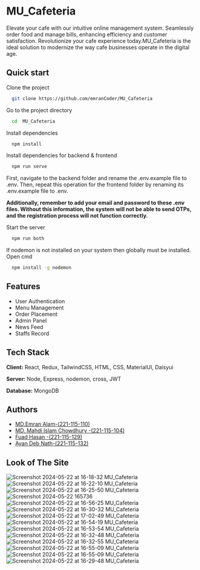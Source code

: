 # MU_Cafeteria

Elevate your cafe with our intuitive online management system. Seamlessly order food and manage bills, enhancing efficiency and customer satisfaction. Revolutionize your cafe experience today.MU_Cafeteria is the ideal solution to modernize the way cafe businesses operate in the digital age.

## Quick start

Clone the project

```bash
  git clone https://github.com/emranCoder/MU_Cafeteria
```

Go to the project directory

```bash
  cd  MU_Cafeteria
```

Install dependencies

```bash
  npm install
```

Install dependencies for backend & frontend

```bash
  npm run serve
```

First, navigate to the backend folder and rename the .env.example file to .env. Then, repeat this operation for the frontend folder by renaming its .env.example file to .env.

**Additionally, remember to add your email and password to these .env files. Without this information, the system will not be able to send OTPs, and the registration process will not function correctly.**

Start the server

```bash
  npm run both
```

If nodemon is not installed on your system then globally must be installed. Open cmd

```bash
  npm install -g nodemon
```

## Features

- User Authentication
- Menu Management
- Order Placement
- Admin Panel
- News Feed
- Staffs Record

## Tech Stack

**Client:** React, Redux, TailwindCSS, HTML, CSS, MaterialUI, Daisyui

**Server:** Node, Express, nodemon, cross, JWT

**Database:** MongoDB

## Authors

- [MD.Emran Alam-(221-115-110)](https://www.github.com/emranCoder)
- [MD. Mahdi Islam Chowdhury -(221-115-104)](https://github.com/TechMahdi)
- [Fuad Hasan -(221-115-129)](https://github.com/FuadHasan199)
- [Ayan Deb Nath-(221-115-132)](https://github.com/Ayannath12)

## Look of The Site
![Screenshot 2024-05-22 at 16-18-32 MU_Cafeteria](https://github.com/emranCoder/MU_Cafeteria/assets/105363909/aedb1f95-71ab-450d-9e01-e821c04243c1)
![Screenshot 2024-05-22 at 16-22-10 MU_Cafeteria](https://github.com/emranCoder/MU_Cafeteria/assets/105363909/ffdcd7c4-a0d1-4aa3-9567-b8cdf4eff483)
![Screenshot 2024-05-22 at 16-25-50 MU_Cafeteria](https://github.com/emranCoder/MU_Cafeteria/assets/105363909/ea120dc2-a22f-49a3-89a5-fac51d888722)
![Screenshot 2024-05-22 165736](https://github.com/emranCoder/MU_Cafeteria/assets/105363909/8f822375-b47d-4d81-ba8c-d00583d9e0f9)
![Screenshot 2024-05-22 at 16-56-25 MU_Cafeteria](https://github.com/emranCoder/MU_Cafeteria/assets/105363909/0ed779cf-9c95-42d8-b1d1-00456a60183d)
![Screenshot 2024-05-22 at 16-30-32 MU_Cafeteria](https://github.com/emranCoder/MU_Cafeteria/assets/105363909/c406262a-d77b-4b7d-88cf-ac49e4269170)
![Screenshot 2024-05-22 at 17-02-49 MU_Cafeteria](https://github.com/emranCoder/MU_Cafeteria/assets/105363909/f2b53636-486f-4027-8340-02ee408dc7a7)
![Screenshot 2024-05-22 at 16-54-19 MU_Cafeteria](https://github.com/emranCoder/MU_Cafeteria/assets/105363909/eaad2c08-ccb2-4828-8648-fe219635ccfa)
![Screenshot 2024-05-22 at 16-53-54 MU_Cafeteria](https://github.com/emranCoder/MU_Cafeteria/assets/105363909/56374816-d615-48bf-9073-fe05bee6c1b6)
![Screenshot 2024-05-22 at 16-32-48 MU_Cafeteria](https://github.com/emranCoder/MU_Cafeteria/assets/105363909/2f83d1d4-44e2-4f7a-9542-90cabb0fd4a6)
![Screenshot 2024-05-22 at 16-32-55 MU_Cafeteria](https://github.com/emranCoder/MU_Cafeteria/assets/105363909/c495d390-ed86-4ed2-9e06-6b5953b1e80f)
![Screenshot 2024-05-22 at 16-55-09 MU_Cafeteria](https://github.com/emranCoder/MU_Cafeteria/assets/105363909/5b71adc5-5bb4-4eeb-a782-3cc870b9cb0a)
![Screenshot 2024-05-22 at 16-55-09 MU_Cafeteria](https://github.com/emranCoder/MU_Cafeteria/assets/105363909/aa2d2a36-ec61-45d5-a2ca-82a0ff81cc9c)
![Screenshot 2024-05-22 at 16-29-48 MU_Cafeteria](https://github.com/emranCoder/MU_Cafeteria/assets/105363909/25e781d7-6dfd-466f-b21f-f4f233899ea4)











